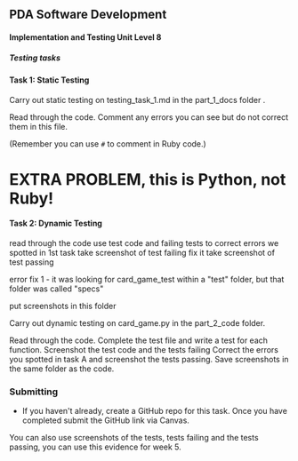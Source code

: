 ## PDA Software Development
#### Implementation and Testing Unit Level 8

##### Testing tasks

#### Task 1: Static Testing
<!-- 
You can use this for p 18 too
This bit is just commenting on issues -->


  Carry out static testing on testing_task_1.md in the part_1_docs folder .  

  Read through the code. Comment any errors you can see but do not correct them in this file.

  (Remember you can use `#` to comment in Ruby code.)




  # EXTRA PROBLEM, this is Python, not Ruby!





#### Task 2: Dynamic Testing

read through the code
use test code
and failing tests to
correct errors we spotted in 1st task
take screenshot of test failing 
fix it
take screenshot of test passing


error fix 1 - it was looking for card_game_test within a "test" folder, but that folder was called "specs"




put screenshots in this folder

  Carry out dynamic testing on card_game.py in the part_2_code folder.

  Read through the code. Complete the test file and write a test for each function. Screenshot the test code and the tests failing Correct the errors you spotted in task A and screenshot the tests passing. Save screenshots in the same folder as the code.

### Submitting


 - If you haven't already, create a GitHub repo for this task. Once you have completed submit the GitHub link via Canvas.

  You can also use screenshots of the tests, tests failing and the tests passing, you can use this evidence for week 5.
